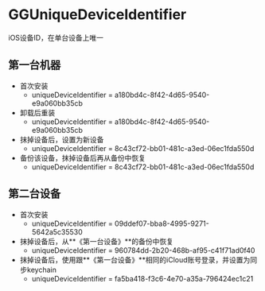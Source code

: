 # GGUniqueDeviceIdentifier
iOS设备ID，在单台设备上唯一

## 第一台机器
* 首次安装
	* uniqueDeviceIdentifier = a180bd4c-8f42-4d65-9540-e9a060bb35cb
* 卸载后重装
	* uniqueDeviceIdentifier = a180bd4c-8f42-4d65-9540-e9a060bb35cb
* 抹掉设备后，设置为新设备
	* uniqueDeviceIdentifier = 8c43cf72-bb01-481c-a3ed-06ec1fda550d
* 备份该设备，抹掉设备后再从备份中恢复
	* uniqueDeviceIdentifier = 8c43cf72-bb01-481c-a3ed-06ec1fda550d

## 第二台设备
* 首次安装
	* uniqueDeviceIdentifier = 09ddef07-bba8-4995-9271-5642a5c35530
* 抹掉设备后，从**《第一台设备》**的备份中恢复
	* uniqueDeviceIdentifier = 960784dd-2b20-468b-af95-c41f71ad0f40
* 抹掉设备后，使用跟**《第一台设备》**相同的iCloud账号登录，并设置为同步keychain
	* uniqueDeviceIdentifier = fa5ba418-f3c6-4e70-a35a-796424ec1c21